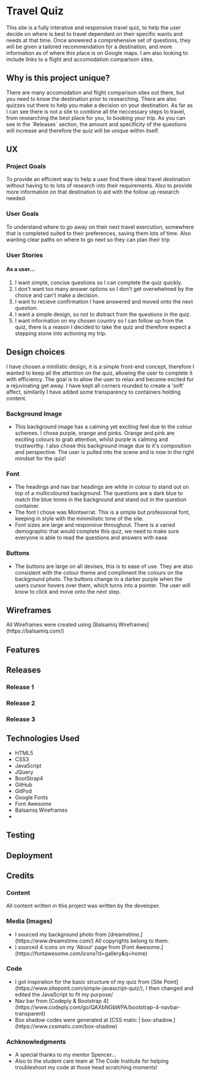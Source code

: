 <h1>Travel Quiz</h1>

<p>This site is a fully interative and responsive travel quiz, to help the user
decide on where is best to travel dependant on their specific wants and needs 
at that time. Once answered a comprehensive set of questions, they will be given 
a tailored recommendation for a destination, and more information as of where this place is
on Google maps. I am also looking to include links to a flight and accomodation
comparison sites.</p>

<h2>Why is this project unique?</h2>
<p>There are many accomodation and flight comparison sites out there, but you need to know
the destination prior to researching. There are also quizzes out there to help you make a 
decision on your destination. As far as I can see there is not a site to combine all the 
neccessary steps to travel, from researching the best place for you, to booking your trip.
As you can see in the `Releases` section, the amount and specificity of the questions will 
increase and therefore the quiz will be unique within itself.</p>

<h2>UX</h2>

<h3>Project Goals</h3>
<p>To provide an efficient way to help a user find there ideal travel destination
without having to to lots of research into their requirements. Also to provide
more information on that destination to aid with the follow up research needed.</p>

<h3>User Goals</h3>
<p>To understand where to go away on their next travel exercution, somewhere that is
completed suited to their preferences, saving them lots of time. Also wanting clear paths
on where to go next so they can plan their trip</p>

<h3>User Stories</h3>
<h4>As a user...</h4>
<ol>
<li>I want simple, concise questions so I can complete the quiz quickly.</li>
<li>I don't want too many answer options so I don't get overwhelmed by the choice and can't make a decision.</li>
<li>I want to recieve confirmation I have answered and moved onto the next question.</li>
<li>I want a simple design, so not to distract from the questions in the quiz.</li>
<li>I want information on my chosen country so I can follow up from the quiz, there is a reason I decided to take the 
quiz and therefore expect a stepping stone into actioning my trip.</li>
</ol>

<h2>Design choices</h2>
<p>I have chosen a minilistic design, it is a simple front-end concept, therefore I wanted to keep all the attention on the quiz, 
allowing the user to complete it with efficiency. The goal is to allow the user to relax and become excited for a rejuvinating get away. 
I have kept all corners rounded to create a 'soft' affect, similarily I have added some transparency to containers holding content.
</p>
<h3>Background Image</h3>
<ul><li>This background image has a calming yet exciting feel due to the colour schemes. I chose purple, orange and pinks. 
Orange and pink are exciting colours to grab attention, whilst purple is calming and trustworthy. I also chose this background image
due to it's composition and perspective. The user is pulled into the scene and is now in the right mindset for the quiz!</li></ul>
<h3>Font</h3>
<ul><li>The headings and nav bar headings are white in colour to stand out on top of a multicoloured background. 
The questions are a dark blue to match the blue tones in the background and stand out in the question container.</li>
<li>The font I chose was Montserrat. This is a simple but professional font, keeping in style with the minimilistic tone of the site.</li>
<li>Font sizes are large and responsive throughout. There is a varied demographic that would complete this quiz, we need to make sure
everyone is able to read the questions and answers with ease.
</li>
</ul>
<h3>Buttons</h3>
<ul><li>The buttons are large on all devises, this is to ease of use. They are also consistent with the colour theme and compliment
the colours on the background photo. The buttons change to a darker purple when the users cursor hovers over them, which turns into a pointer.
The user will know to click and move onto the next step.</li></ul>

<h2>Wireframes</h2>
<p>All Wireframes were created using [Balsamiq Wireframes](https://balsamiq.com/)</p>

<h2>Features</h2>

<h2>Releases</h2>
<h3>Release 1</h3>
<h3>Release 2</h3>
<h3>Release 3</h3>

<h2>Technologies Used</h2>
<ul>
<li>HTML5</li>
<li>CSS3</li>
<li>JavaScript</li>
<li>JQuery</li>
<li>BootStrap4</li>
<li>GitHub</li>
<li>GitPod</li>
<li>Google Fonts</li>
<li>Font Awesome</li>
<li>Balsamiq Wireframes</li>
<li></li>
</ul>

<h2>Testing</h2>

<h2>Deployment</h2>

<h2>Credits</h2>

<h3>Content</h3>
<p>All content written in this project was written by the developer.</p>

<h3>Media (Images)</h3>
<ul><li>I sourced my background photo from [dreamstime.](https://www.dreamstime.com/) All copyrights belong to them.</li>
<li>I sourced 4 icons on my 'About' page from [Font Awesome.](https://fontawesome.com/icons?d=gallery&q=home)</li>
</ul>

<h3>Code</h3>
<ul>
<li>I got inspiration for the basic structure of my quiz from [Site Point](https://www.sitepoint.com/simple-javascript-quiz/), I then changed
and edited the JavaScript to fit my purpose/</li>
<li>Nav bar from [Codeply & Bootstrap 4](https://www.codeply.com/go/QAXbNGbWPA/bootstrap-4-navbar-transparent)</li>
<li>Box shadow codes were generated at [CSS matic | box-shadow.](https://www.cssmatic.com/box-shadow)</li>
</ul>

<h3>Achknowledgments</h3>
<ul>
<li>A special thanks to my mentor Spencer...</li>
<li>Also to the student care team at The Code Institute for helping troubleshoot my code at those head scratching
moments!</li>
</ul>